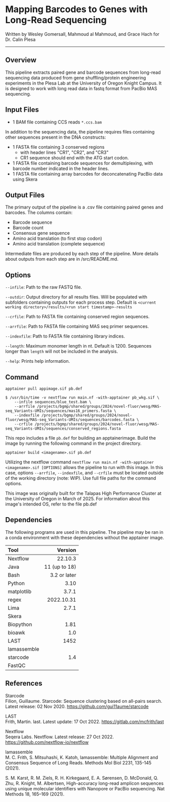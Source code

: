 # Mapping Barcodes to Genes with Long-Read Sequencing

Written by Wesley Gomersall, Mahmoud al Mahmoud, and Grace Hach for Dr. Calin Plesa

--------------------------------------

## Overview

This pipeline extracts paired gene and barcode sequences from long-read sequencing data produced from gene shuffling/protein engineering experiments in the Plesa Lab at the University of Oregon Knight Campus. It is designed to work with long read data in fastq format from PacBio MAS sequencing.

## Input Files 

- 1 BAM file containing CCS reads `*.ccs.bam`

In addition to the sequencing data, the pipeline requires files containing other sequences present in the DNA constructs:

- 1 FASTA file containing 3 conserved regions
    - with header lines "CR1", "CR2", and "CR3"
    - CR1 sequence should end with the ATG start codon.
- 1 FASTA file containing barcode sequences for demultiplexing, with barcode number indicated in the header lines.
- 1 FASTA file containing array barcodes for deconcatenating PacBio data using Skera

## Output Files

The primary output of the pipeline is a .csv file containing paired genes and barcodes. The columns contain:

- Barcode sequence
- Barcode count
- Consensus gene sequence
- Amino acid translation (to first stop codon)
- Amino acid translation (complete sequence)

Intermediate files are produced by each step of the pipeline. More details about outputs from each step are in /src/README.md.

## Options

`--infile`: Path to the raw FASTQ file. 

`--outdir`: Output directory for all results files. Will be populated with subfolders containing outputs for each process step. Default is `<current working directory>/results/<run start timestamp>-results`

`--crfile`: Path to FASTA file containing conserved region sequences.

`--arrfile`: Path to FASTA file containing MAS seq primer sequences. 

`--indexfile`: Path to FASTA file containing library indices.

`--length`: Maximum monomer length in nt. Default is 1200. Sequences longer than `length` will not be included in the analysis.

`--help`: Prints help information.

## Command

```
apptainer pull appimage.sif pb.def

$ /usr/bin/time -v nextflow run main.nf -with-apptainer pb_wkg.sif \
	--infile sequences/blue_test.bam \
	--arrfile /projects/bgmp/shared/groups/2024/novel-fluor/wesg/MAS-seq_Variants-UMIs/sequences/mas16_primers.fasta \
	--indexfile /projects/bgmp/shared/groups/2024/novel-fluor/wesg/MAS-seq_Variants-UMIs/sequences/barcodes.fasta \
	--crfile /projects/bgmp/shared/groups/2024/novel-fluor/wesg/MAS-seq_Variants-UMIs/sequences/conserved_regions.fasta
```

This repo includes a file `pb.def` for building an apptainerimage. 
Build the image by running the following command in the project directory.

```
apptainer build <imagename>.sif pb.def
```

Utilizing the nextflow command `nextflow run main.nf -with-apptainer <imagename>.sif [OPTIONS]` allows the pipeline to run with this image.
In this case, options `--arrfile`, `--indexfile`, and `--crfile` must be located outside of the working directory (note: WIP).
Use full file paths for the command options.

This image was originally built for the Talapas High Performance Cluster at the University of Oregon in March of 2025.
For information about this image's intended OS, refer to the file pb.def

## Dependencies

The following programs are used in this pipeline. 
The pipeline may be ran in a conda environment with these dependencies without the apptainer image.

| Tool        | Version       |
| :---------- | ------------: |
| Nextflow    | 22.10.3       |
| Java        | 11 (up to 18) |
| Bash        | 3.2 or later  |
| Python      | 3.10          |
| matplotlib  | 3.7.1         |
| regex       | 2022.10.31    |
| Lima        | 2.7.1         |
| Skera       |               |
| Biopython   | 1.81          |
| bioawk      | 1.0           |
| LAST        | 1452          |
| lamassemble |               |
| starcode    | 1.4           |
| FastQC      |               |

## References

Starcode  
Filion, Guillaume. Starcode: Sequence clustering based on all-pairs search. Latest release: 02 Nov 2020. https://github.com/gui11aume/starcode

LAST  
Frith, Martin. last. Latest update: 17 Oct 2022. https://gitlab.com/mcfrith/last

Nextflow  
Seqera Labs. Nextflow. Latest release: 27 Oct 2022. https://github.com/nextflow-io/nextflow

lamassemble  
M. C. Frith, S. Mitsuhashi, K. Katoh, lamassemble: Multiple Alignment and Consensus Sequence of Long Reads. Methods Mol Biol 2231, 135-145 (2021). 

S. M. Karst, R. M. Ziels, R. H. Kirkegaard, E. A. Sørensen, D. McDonald, Q. Zhu, R. Knight, M. Albertsen, High-accuracy long-read amplicon sequences using unique molecular identifiers with Nanopore or PacBio sequencing. Nat Methods 18, 165–169 (2021).
